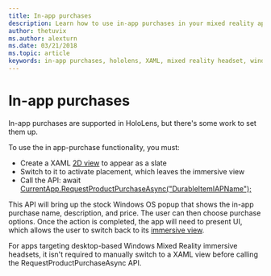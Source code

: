 ```yaml
---
title: In-app purchases
description: Learn how to use in-app purchases in your mixed reality apps with 2D XAML views and stock Windows OS popup.
author: thetuvix
ms.author: alexturn
ms.date: 03/21/2018
ms.topic: article
keywords: in-app purchases, hololens, XAML, mixed reality headset, windows mixed reality headset, virtual reality headset
---
```


# In-app purchases

In-app purchases are supported in HoloLens, but there's some work to set them up.

To use the in app-purchase functionality, you must:
* Create a XAML [2D view](../design/app-views.md) to appear as a slate
* Switch to it to activate placement, which leaves the immersive view
* Call the API: await [CurrentApp.RequestProductPurchaseAsync("DurableItemIAPName");](/uwp/api/windows.applicationmodel.store.currentapp#Windows_ApplicationModel_Store_CurrentApp_RequestProductPurchaseAsync_System_String_)

This API will bring up the stock Windows OS popup that shows the in-app purchase name, description, and price. The user can then choose purchase options. Once the action is completed, the app will need to present UI, which allows the user to switch back to its [immersive view](../design/app-views.md).

For apps targeting desktop-based Windows Mixed Reality immersive headsets, it isn't required to manually switch to a XAML view before calling the RequestProductPurchaseAsync API.